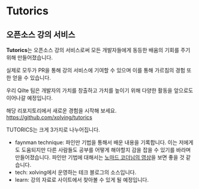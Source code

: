
# Tutorics
## 오픈소스 강의 서비스

**Tutorics**는 오픈소스 강의 서비스로써
모든 개발자들에게 동등한 배움의 기회를 주기 위해 만들어졌습니다.

실제로 모두가 PR을 통해 강의 서비스에 기여할 수 있으며
이를 통해 가르침의 경험 또한 얻을 수 있습니다.

우리 Qilte 팀은 개발자의 가치를 창출하고 가치를 높이기 위해
다양한 활동을 앞으로도 이어나갈 예정입니다.

해당 리포지토리에서 새로운 경험을 시작해 보세요.
https://github.com/xolving/tutorics

TUTORICS는 크게 3가지로 나누어집니다.
- faynman technique: 파인만 기법을 통해서 배운 내용을 기록합니다. 이는 저에게도 도움되지만 다른 사람들도 공부를 어떻게 해야할지 감을 잡을 수 있기를 바라며 만들어졌습니다. 파인만 기법에 대해서는 [노마드 코더님의 영상](https://youtu.be/qrpyswoATQ8)을 보면 좋을 것 같습니다.
- tech: xolving에서 운영하는 테크 블로그의 소스입니다.
- learn: 강의 자료로 사이트에서 찾아볼 수 있게 될 예정입니다.